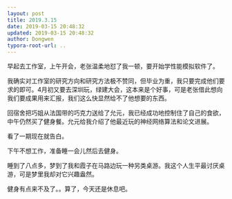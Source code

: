 ```yaml
---
layout: post
title: 2019.3.15
date: 2019-03-15 20:48:32
updated: 2019-03-15 20:48:32
author: Dongwen
typora-root-url: ..
---
```




早起去工作室，上午开会，老张温柔地怼了我一顿，要开始学性能模拟软件了。

我确实对工作室的研究方向和研究方法极不赞同，但毕业为重，我只要完成他们要求的即可。4月初又要去深圳玩，绿建大会，这本来是个好事，可是老张借此想向我们要成果用来汇报，我们这么快显然给不了他想要的东西。

回宿舍把巧姐从法国带的巧克力送给了允元，我已经成功地控制住了自己的食欲，中午仍然买了健身餐。允元给我介绍了他最近玩的神经网络算法和论文进展。

看了一期现在就告白。

下午不想工作，准备睡一会儿然后去健身。

睡到了八点多，梦到了我和霞子在马路边玩一种另类桌游。我这个人生平最讨厌桌游，可是梦里我却对它兴趣盎然。

健身有点来不及了。。算了，今天还是休息吧。